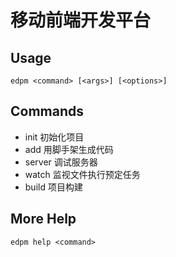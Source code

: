# 移动前端开发平台

## Usage

    edpm <command> [<args>] [<options>]

## Commands


+ init      初始化项目
+ add       用脚手架生成代码
+ server    调试服务器
+ watch     监视文件执行预定任务
+ build     项目构建

## More Help

    edpm help <command>
